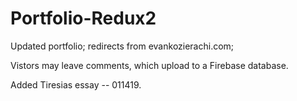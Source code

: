 # Portfolio-Redux2

Updated portfolio; redirects from evankozierachi.com;

Vistors may leave comments, which upload to a Firebase database. 

Added Tiresias essay -- 011419.
